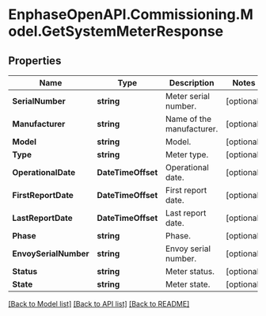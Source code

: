 # EnphaseOpenAPI.Commissioning.Model.GetSystemMeterResponse

## Properties

Name | Type | Description | Notes
------------ | ------------- | ------------- | -------------
**SerialNumber** | **string** | Meter serial number. | [optional] 
**Manufacturer** | **string** | Name of the manufacturer. | [optional] 
**Model** | **string** | Model. | [optional] 
**Type** | **string** | Meter type. | [optional] 
**OperationalDate** | **DateTimeOffset** | Operational date. | [optional] 
**FirstReportDate** | **DateTimeOffset** | First report date. | [optional] 
**LastReportDate** | **DateTimeOffset** | Last report date. | [optional] 
**Phase** | **string** | Phase. | [optional] 
**EnvoySerialNumber** | **string** | Envoy serial number. | [optional] 
**Status** | **string** | Meter status. | [optional] 
**State** | **string** | Meter state. | [optional] 

[[Back to Model list]](../README.md#documentation-for-models) [[Back to API list]](../README.md#documentation-for-api-endpoints) [[Back to README]](../README.md)

